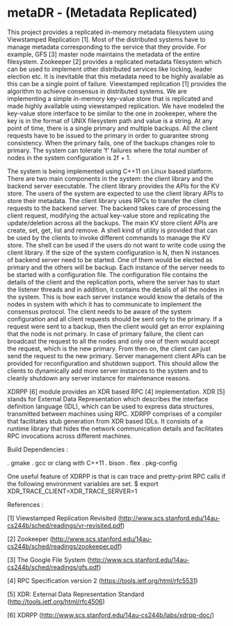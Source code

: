 metaDR - (Metadata Replicated)
==============================
This project provides a replicated in-memory metadata filesystem using
Viewstamped Replication [1]. Most of the distributed systems have to manage
metadata corresponding to the service that they provide.  For example, GFS [3]
master node maintains the metadata of the entire filesystem. Zookeeper [2]
provides a replicated metadata filesystem which can be used to implement other
distributed services like locking, leader election etc. It is inevitable that
this metadata need to be highly available as this can be a single point of
failure. Viewstamped replication [1] provides the algorithm to achieve consensus
in distributed systems. We are implementing a simple in-memory key-value store
that is replicated and made highly available using viewstamped replication. We
have modeled the key-value store interface to be similar to the one in
zookeeper, where the key is in the format of UNIX filesystem path and value is a
string.  At any point of time, there is a single primary and multiple backups.
All the client requests have to be issued to the primary in order to guarantee
strong consistency. When the primary fails, one of the backups changes role to
primary. The system can tolerate ‘f’ failures where the total number of nodes in
the system configuration is 2f + 1.

The system is being implemented using C++11 on Linux based platform.  There are
two main components in the system: the client library and the backend server
executable. The client library provides the APIs for the KV store. The users of
the system are expected to use the client library APIs to store their metadata.
The client library uses RPCs to transfer the client requests to the backend
server. The backend takes care of processing the client request, modifying the
actual key-value store and replicating the update/deletion across all the
backups.  The main KV store client APIs are create, set, get, list and remove. A
shell kind of utility is provided that can be used by the clients to invoke
different commands to manage the KV store.  The shell can be used if the users
do not want to write code using the client library. If the size of the system
configuration is N, then N instances of backend server need to be started. One
of them would be elected as primary and the others will be backup. Each instance
of the server needs to be started with a configuration file. The configuration
file contains the details of the client and the replication ports, where the
server has to start the listener threads and in addition, it contains the
details of all the nodes in the system. This is how each server instance would
know the details of the nodes in system with which it has to communicate to
implement the consensus protocol.  The client needs to be aware of the system
configuration and all client requests should be sent only to the primary. If a
request were sent to a backup, then the client would get an error explaining
that the node is not primary. In case of primary failure, the client can
broadcast the request to all the nodes and only one of them would accept the
request, which is the new primary.  From then on, the client can just send the
request to the new primary. Server management client APIs can be provided for
reconfiguration and shutdown support. This should allow the clients to
dynamically add more server instances to the system and to cleanly shutdown any
server instance for maintenance reasons.

XDRPP [6] module provides an XDR based RPC [4] implementation. XDR [5] stands
for External Data Representation which describes the interface definition
language (IDL), which can be used to express data structures, transmitted
between machines using RPC. XDRPP comprises of a compiler that facilitates stub
generation from XDR based IDLs. It consists of a runtime library that hides the
network communication details and facilitates RPC invocations across different
machines. 

Build Dependencies :

. gmake 
. gcc or clang with C++11 
. bison
. flex 
. pkg-config

One useful feature of XDRPP is that is can trace and pretty-print RPC calls if
the following environment variables are set.
$ export XDR_TRACE_CLIENT=XDR_TRACE_SERVER=1

References :

[1] Viewstamped Replication Revisited
(http://www.scs.stanford.edu/14au-cs244b/sched/readings/vr-revisited.pdf)

[2] Zookeeper
(http://www.scs.stanford.edu/14au-cs244b/sched/readings/zookeeper.pdf)

[3] The Google File System
(http://www.scs.stanford.edu/14au-cs244b/sched/readings/gfs.pdf)

[4] RPC Specification version 2 (https://tools.ietf.org/html/rfc5531)

[5] XDR: External Data Representation Standard
(http://tools.ietf.org/html/rfc4506)

[6] XDRPP (http://www.scs.stanford.edu/14au-cs244b/labs/xdrpp-doc/)

